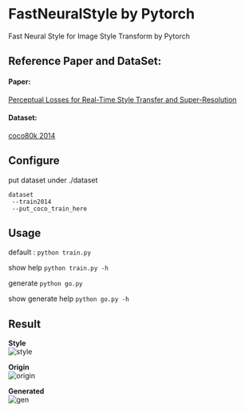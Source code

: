 # FastNeuralStyle by Pytorch
Fast Neural Style for Image Style Transform by Pytorch

## Reference Paper and DataSet: 
#### Paper:
[Perceptual Losses for Real-Time Style Transfer and Super-Resolution](https://arxiv.org/abs/1603.08155)

#### Dataset:
[coco80k 2014](http://mscoco.org/dataset/#download)

## Configure

put dataset under ./dataset

    dataset 
     --train2014
     --put_coco_train_here

## Usage

default : 
`python train.py `

show help
`python train.py -h`

generate
`python go.py`

show generate help
`python go.py -h`

## Result

**Style**  
![style](https://github.com/bengxy/FastNeuralStyle/raw/master/images/wave.jpg)

**Origin**  
![origin](https://github.com/bengxy/FastNeuralStyle/raw/master/images/westlake.jpg)

**Generated**  
![gen](https://github.com/bengxy/FastNeuralStyle/raw/master/images/output_westlake.jpg)

